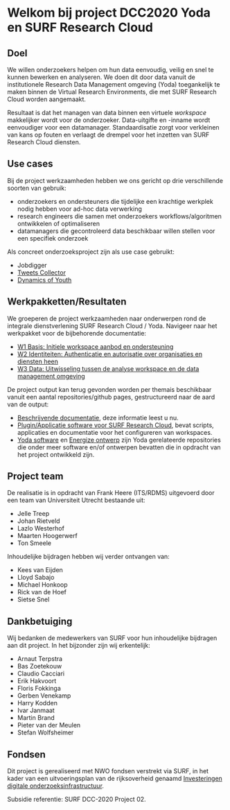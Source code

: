 # Welkom bij project DCC2020 Yoda en SURF Research Cloud

## Doel
We willen onderzoekers helpen om hun data eenvoudig, veilig en snel te kunnen
bewerken en analyseren. We doen dit door data vanuit de institutionele Research Data Management omgeving (Yoda) toegankelijk te
maken binnen de Virtual Research Environments, die met SURF Research Cloud worden aangemaakt.

Resultaat is dat het managen van data binnen een virtuele _workspace_ makkelijker wordt voor de onderzoeker. 
Data-uitgifte en -inname wordt eenvoudiger voor een datamanager. Standaardisatie zorgt voor verkleinen
van kans op fouten en verlaagt de drempel voor het inzetten van SURF Research Cloud diensten.

## Use cases
Bij de project werkzaamheden hebben we ons gericht op drie verschillende soorten van gebruik:
- onderzoekers en ondersteuners die tijdelijke een krachtige werkplek nodig hebben voor ad-hoc data verwerking
- research engineers die samen met onderzoekers workflows/algoritmen ontwikkelen of optimaliseren
- datamanagers die gecontroleerd data beschikbaar willen stellen voor een specifiek onderzoek

Als concreet onderzoeksproject zijn als use case gebruikt:
- Jobdigger
- [Tweets Collector](https://github.com/UtrechtUniversity/tweet_collector)
- [Dynamics of Youth](https://youthonderzoek.nl/)

## Werkpakketten/Resultaten
We groeperen de project werkzaamheden naar onderwerpen rond de integrale dienstverlening 
SURF Research Cloud / Yoda. Navigeer naar het werkpakket voor de bijbehorende documentatie:
- [W1 Basis: Initiele workspace aanbod en ondersteuning](w1-basis.md) 
- [W2 Identiteiten: Authenticatie en autorisatie over organisaties en diensten heen](w2-identiteiten.md)
- [W3 Data: Uitwisseling tussen de analyse workspace en de data management omgeving](w3-data.md)

De project output kan terug gevonden worden per themais beschikbaar vanuit een aantal repositories/github pages,
gestructureerd naar de aard van de output: 
- [Beschrijvende documentatie](https://utrechtuniversity.github.io/DCC2020-Yoda-ResearchCloud/), deze informatie leest u nu.
- [Plugin/Applicatie software voor SURF Research Cloud](https://utrechtuniversity.github.io/researchcloud-items/),
bevat scripts, applicaties en documentatie voor het configureren van workspaces.
- [Yoda software](https://utrechtuniversity.github.io/yoda/) en [Energize ontwerp](https://github.com/UtrechtUniversity/energize) zijn Yoda gerelateerde 
repositories 
die onder meer software en/of ontwerpen bevatten die in opdracht van 
het project ontwikkeld zijn.  
 

## Project team
De realisatie is in opdracht van Frank Heere (ITS/RDMS) uitgevoerd door een team van Universiteit Utrecht bestaande uit:
- Jelle Treep
- Johan Rietveld
- Lazlo Westerhof
- Maarten Hoogerwerf
- Ton Smeele

Inhoudelijke bijdragen hebben wij verder ontvangen van:
- Kees van Eijden
- Lloyd Sabajo
- Michael Honkoop
- Rick van de Hoef
- Sietse Snel


## Dankbetuiging
Wij bedanken de medewerkers van SURF voor hun inhoudelijke bijdragen aan dit project. 
In het bijzonder zijn wij erkentelijk:
- Arnaut Terpstra
- Bas Zoetekouw
- Claudio Cacciari
- Erik Hakvoort
- Floris Fokkinga
- Gerben Venekamp
- Harry Kodden
- Ivar Janmaat
- Martin Brand
- Pieter van der Meulen
- Stefan Wolfsheimer

## Fondsen
Dit project is gerealiseerd met NWO fondsen verstrekt via SURF,
in het kader van een uitvoeringsplan van de rijksoverheid genaamd
[Investeringen digitale onderzoeksinfrastructuur](https://www.rijksoverheid.nl/binaries/rijksoverheid/documenten/rapporten/2019/10/01/uitvoeringsplan-investeringen-digitale-onderzoeksinfrastructuur/16825243-uitvoeringsplan-investeringen-digitale-onderzoeksinfrastructuur-nwo.pdf).

Subsidie referentie: SURF DCC-2020 Project 02.

